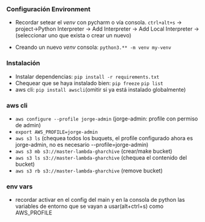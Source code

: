 ### Configuración Environment
- Recordar setear el _venv_ con pycharm o vía consola.
`ctrl+alt+s` -> project->Python Interpreter -> Add Interpreter -> Add Local Interpreter -> (seleccionar uno que exista o crear un nuevo)

- Creando un nuevo _venv_ consola: `python3.** -m venv my-venv`

### Instalación
- Instalar dependencias: `pip install -r requirements.txt`
- Chequear que se haya instalado bien: `pip freeze` `pip list` 
- aws cli: `pip install awscli`(omitir si ya está instalado globalmente)

### aws cli
- `aws configure --profile jorge-admin` (jorge-admin: profile con permiso de admin) 
- `export AWS_PROFILE=jorge-admin`
- `aws s3 ls` (chequea todos los buquets, el profile configurado ahora es jorge-admin, no es necesario --profile=jorge-admin)
- `aws s3 mb s3://master-lambda-gharchive` (crear/make bucket)
- `aws s3 ls s3://master-lambda-gharchive` (chequea el contenido del bucket)
- `aws s3 rb s3://master-lambda-gharchive` (remove bucket)

### env vars
- recordar activar en el config del main y en la consola de python las variables de entorno que se vayan a usar(alt+ctrl+s) como AWS_PROFILE
